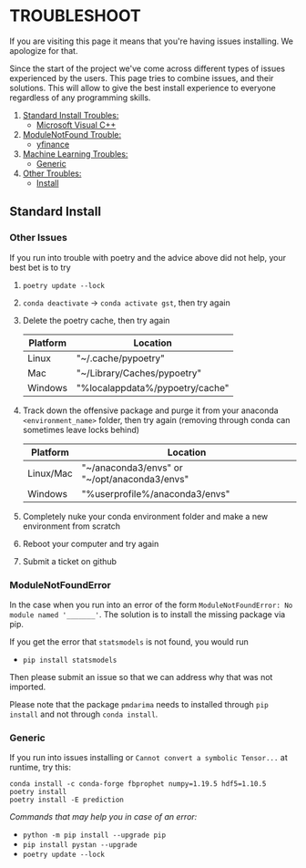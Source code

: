 
# TROUBLESHOOT

If you are visiting this page it means that you're having issues installing. We apologize for that.

Since the start of the project we've come across different types of issues experienced by the users. This page tries to combine issues, and their solutions. This will allow to give the best install experience to everyone regardless of any programming skills.

<ol>
    <li>
      <a href="#">Standard Install Troubles:</a>
      <ul>
        <li><a href="#microsoft-visual-c++">Microsoft Visual C++</a></li>
      </ul>
    </li>
    <li>
      <a href="#">ModuleNotFound Trouble:</a>
      <ul>
        <li><a href="#yfinance">yfinance</a></li>
      </ul>
    </li>
    <li>
      <a href="#">Machine Learning Troubles:</a>
      <ul>
        <li><a href="#generic">Generic</a></li>
      </ul>
    </li>
    <li>
      <a href="#">Other Troubles:</a>
      <ul>
        <li><a href="#install">Install</a></li>
      </ul>
    </li>
  </ol>


## Standard Install

### Other Issues

If you run into trouble with poetry and the advice above did not help, your best bet is to try

1. `poetry update --lock`

2. `conda deactivate` -> `conda activate gst`, then try again

3. Delete the poetry cache, then try again

   | Platform | Location                        |
   | -------- | ------------------------------- |
   | Linux    | "~/.cache/pypoetry"             |
   | Mac      | "~/Library/Caches/pypoetry"     |
   | Windows  | "%localappdata%/pypoetry/cache" |

4. Track down the offensive package and purge it from your anaconda `<environment_name>` folder, then try again (removing through conda can sometimes leave locks behind)

   | Platform  | Location                                     |
   | --------- | -------------------------------------------- |
   | Linux/Mac | "~/anaconda3/envs" or "~/opt/anaconda3/envs" |
   | Windows   | "%userprofile%/anaconda3/envs"               |

5. Completely nuke your conda environment folder and make a new environment from scratch

6. Reboot your computer and try again

7. Submit a ticket on github

### ModuleNotFoundError

In the case when you run into an error of the form `ModuleNotFoundError: No module named '_______'`.  The solution is to
install the missing package via pip.

If you get the error that `statsmodels` is not found, you would run
* `pip install statsmodels`

Then please submit an issue so that we can address why that was not imported.

Please note that the package `pmdarima` needs to installed through `pip install` and not through `conda install`.

### Generic

If you run into issues installing or `Cannot convert a symbolic Tensor...` at runtime, try this:

```
conda install -c conda-forge fbprophet numpy=1.19.5 hdf5=1.10.5
poetry install
poetry install -E prediction
```

*Commands that may help you in case of an error:*

* `python -m pip install --upgrade pip`
* `pip install pystan --upgrade`
* `poetry update --lock`
